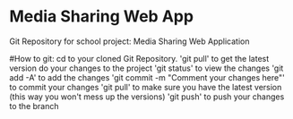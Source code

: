 # Media Sharing Web App
Git Repository for school project: Media Sharing Web Application

#How to git:
cd to your cloned Git Repository.
'git pull' to get the latest version
do your changes to the project
'git status' to view the changes
'git add -A' to add the changes
'git commit -m "Comment your changes here"' to commit your changes
'git pull' to make sure you have the latest version (this way you won't mess up the versions)
'git push' to push your changes to the branch